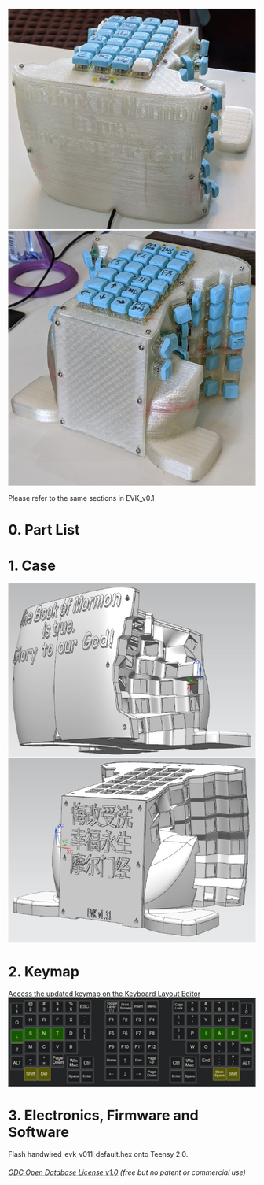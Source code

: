 ![](Keyboard0.jpg) 
![](Keyboard1.jpg)  
  
Please refer to the same sections in EVK_v0.1
# 0. Part List  

# 1. Case     
![](Case0.jpg)
![](Case1.jpg)

# 2. Keymap 
[Access the updated keymap on the Keyboard Layout Editor](http://www.keyboard-layout-editor.com/#/gists/2fc38dca845ec5f253bac7c052df82da) 
![](KeyMapLayer0.JPG)

# 3. Electronics, Firmware and Software    
Flash handwired_evk_v011_default.hex onto Teensy 2.0.  



###### [ODC Open Database License v1.0](https://choosealicense.com/appendix/)  (free but no patent or commercial use)
